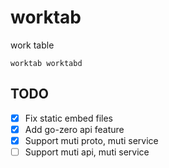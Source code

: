 # worktab

work table

```shell
worktab worktabd
```

## TODO

- [x] Fix static embed files
- [x] Add go-zero api feature
- [x] Support muti proto, muti service
- [ ] Support muti api, muti service